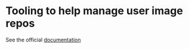 # Tooling to help manage user image repos

See the official [documentation](https://docs.datahub.berkeley.edu/admins/howto/managing-multiple-user-image-repos.html)
